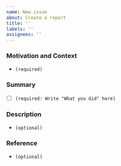 ```yaml
---
name: New issue
about: Create a report
title: ''
labels: ''
assignees: ''
---
```


### Motivation and Context

- `(required)`

### Summary

- [ ] `(required: Write "What you did" here)`

### Description

- `(optional)`

### Reference

- `(optional)`
